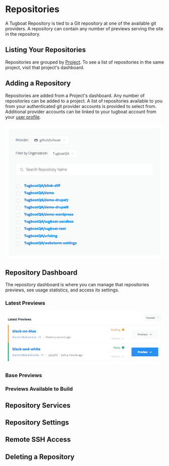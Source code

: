 # Repositories

A Tugboat Repository is tied to a Git repository at one of the available git
providers. A repository can contain any number of previews serving the site in
the repository.

## Listing Your Repositories

Repositories are grouped by [Project](../projects/index.md). To see a list of
repositories in the same project, visit that project's dashboard.

## Adding a Repository

Repositories are added from a Project's dashboard. Any number of repositories
can be added to a project. A list of repositories available to you from your
authenticated git provider accounts is provided to select from. Additional
provider accounts can be linked to your tugboat account from your [user
profile](../profile).

![Add a Repository](_images/add-a-repository.png)

## Repository Dashboard

The repository dashboard is where you can manage that repositories previews, see
usage statistics, and access its settings.

### Latest Previews

![Latest Previews](_images/latest-previews.jpg)

### Base Previews

### Previews Available to Build

## Repository Services

## Repository Settings

## Remote SSH Access

## Deleting a Repository